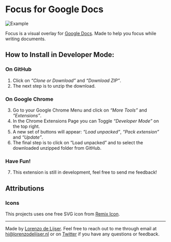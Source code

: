 # Focus for Google Docs

![Example](https://pbs.twimg.com/media/EKYL1o5WkAA29gN?format=jpg&name=4096x4096 "Paper Chrome Extension Example")

Focus is a visual overlay for [Google Docs](https://docs.google.com). Made to help you focus while writing documents.

## How to Install in Developer Mode:

### On GitHub

1. Click on _“Clone or Download”_ and _“Download ZIP”_.
2. The next step is to unzip the download.

### On Google Chrome

3. Go to your Google Chrome Menu and click on _“More Tools”_ and _“Extensions”_.
4. In the Chrome Extensions Page you can Toggle _“Developer Mode”_ on the top right.
5. A new set of buttons will appear: _“Load unpacked”_, _“Pack extension”_ and _“Update”_.
6. The final step is to click on “Load unpacked” and to select the downloaded unzipped folder from GitHub.

### Have Fun!

7. This extension is still in development, feel free to send me feedback!

## Attributions

### Icons

This projects uses one free SVG icon from [Remix Icon](https://remixicon.com/).

---

Made by [Lorenzo de Lijser](https://twitter.com/lorenzodelijser). Feel free to reach out to me through email at [hi@lorenzodelijser.nl](mailto:hi@lorenzodelijser.nl) or on [Twitter](https://twitter.com/lorenzodelijser) if you have any questions or feedback.
